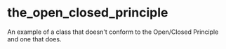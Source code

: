the_open_closed_principle
=========================

An example of a class that doesn't conform to the Open/Closed Principle and one that does.
